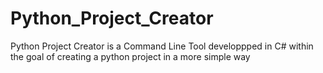 # Python_Project_Creator

Python Project Creator is a Command Line Tool developpped in C# within the goal of creating a python project in a more simple way 

